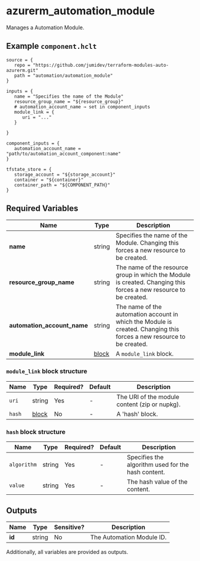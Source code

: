 # azurerm_automation_module

Manages a Automation Module.

## Example `component.hclt`

```hcl
source = {
   repo = "https://github.com/jumidev/terraform-modules-auto-azurerm.git"   
   path = "automation/automation_module"   
}

inputs = {
   name = "Specifies the name of the Module"   
   resource_group_name = "${resource_group}"   
   # automation_account_name → set in component_inputs
   module_link = {
      uri = "..."      
   }
   
}

component_inputs = {
   automation_account_name = "path/to/automation_account_component:name"   
}

tfstate_store = {
   storage_account = "${storage_account}"   
   container = "${container}"   
   container_path = "${COMPONENT_PATH}"   
}

```

## Required Variables

| Name | Type |  Description |
| ---- | --------- |  ----------- |
| **name** | string |  Specifies the name of the Module. Changing this forces a new resource to be created. | 
| **resource_group_name** | string |  The name of the resource group in which the Module is created. Changing this forces a new resource to be created. | 
| **automation_account_name** | string |  The name of the automation account in which the Module is created. Changing this forces a new resource to be created. | 
| **module_link** | [block](#module_link-block-structure) |  A `module_link` block. | 

### `module_link` block structure

| Name | Type | Required? | Default | Description |
| ---- | ---- | --------- | ------- | ----------- |
| `uri` | string | Yes | - | The URI of the module content (zip or nupkg). |
| `hash` | [block](#hash-block-structure) | No | - | A 'hash' block. |

### `hash` block structure

| Name | Type | Required? | Default | Description |
| ---- | ---- | --------- | ------- | ----------- |
| `algorithm` | string | Yes | - | Specifies the algorithm used for the hash content. |
| `value` | string | Yes | - | The hash value of the content. |



## Outputs

| Name | Type | Sensitive? | Description |
| ---- | ---- | --------- | --------- |
| **id** | string | No  | The Automation Module ID. | 

Additionally, all variables are provided as outputs.
